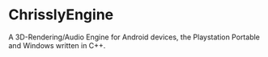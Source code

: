# ChrisslyEngine

A 3D-Rendering/Audio Engine for Android devices, the Playstation Portable and Windows written in C++.